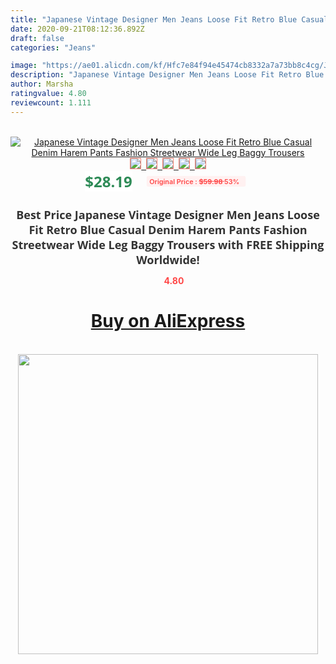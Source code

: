 ```yaml
---
title: "Japanese Vintage Designer Men Jeans Loose Fit Retro Blue Casual Denim Harem Pants Fashion Streetwear Wide Leg Baggy Trousers"
date: 2020-09-21T08:12:36.892Z
draft: false
categories: "Jeans"

image: "https://ae01.alicdn.com/kf/Hfc7e84f94e45474cb8332a7a73bb8c4cg/Japanese-Vintage-Designer-Men-Jeans-Loose-Fit-Retro-Blue-Casual-Denim-Harem-Pants-Fashion-Streetwear-Wide.jpg"
description: "Japanese Vintage Designer Men Jeans Loose Fit Retro Blue Casual Denim Harem Pants Fashion Streetwear Wide Leg Baggy Trousers"
author: Marsha
ratingvalue: 4.80
reviewcount: 1.111
---
```

<br>
<div style="text-align: center;">
<a href="https://s.click.aliexpress.com/e/_AKKajb" target="_blank" rel="nofollow noopener noreferrer"><img alt="Japanese Vintage Designer Men Jeans Loose Fit Retro Blue Casual Denim Harem Pants Fashion Streetwear Wide Leg Baggy Trousers" class="magnifier-image" src="https://ae01.alicdn.com/kf/Hfc7e84f94e45474cb8332a7a73bb8c4cg/Japanese-Vintage-Designer-Men-Jeans-Loose-Fit-Retro-Blue-Casual-Denim-Harem-Pants-Fashion-Streetwear-Wide.jpg_640x640.jpg">
<br>
<img style="border:1px solid salmon" src="https://ae01.alicdn.com/kf/Hfc7e84f94e45474cb8332a7a73bb8c4cg/Japanese-Vintage-Designer-Men-Jeans-Loose-Fit-Retro-Blue-Casual-Denim-Harem-Pants-Fashion-Streetwear-Wide.jpg_120x120.jpg">&nbsp;&nbsp;<img style="border:1px solid salmon" src="https://ae01.alicdn.com/kf/H3fc744461dd74f98b4ca8e25378f19ffq/Japanese-Vintage-Designer-Men-Jeans-Loose-Fit-Retro-Blue-Casual-Denim-Harem-Pants-Fashion-Streetwear-Wide.jpg_120x120.jpg">&nbsp;&nbsp;<img style="border:1px solid salmon" src="https://ae01.alicdn.com/kf/H1cb9c3478fe648a08586141ecaedbb42S/Japanese-Vintage-Designer-Men-Jeans-Loose-Fit-Retro-Blue-Casual-Denim-Harem-Pants-Fashion-Streetwear-Wide.jpg_120x120.jpg">&nbsp;&nbsp;<img style="border:1px solid salmon" src="https://ae01.alicdn.com/kf/H074e740e1ee847c58fdc1f00d5c68d55c/Japanese-Vintage-Designer-Men-Jeans-Loose-Fit-Retro-Blue-Casual-Denim-Harem-Pants-Fashion-Streetwear-Wide.jpg_120x120.jpg">&nbsp;&nbsp;<img style="border:1px solid salmon" src="https://ae01.alicdn.com/kf/H676e6188a06e4747ba04fdfe29fca65ej/Japanese-Vintage-Designer-Men-Jeans-Loose-Fit-Retro-Blue-Casual-Denim-Harem-Pants-Fashion-Streetwear-Wide.jpg_120x120.jpg"></a></div><br0>
<div style="text-align: center;"><span style="background-color: white; border: 0px; box-sizing: border-box; color: seagreen; display: inline-block; font-family: &quot;open sans&quot; , &quot;arial&quot; , &quot;helvetica&quot; , sans-serif , &quot;heiti&quot;; font-size: 24px; font-stretch: inherit; font-weight: 700; line-height: inherit; margin: 0px 10px 0px 0px; padding: 0px; vertical-align: middle;">$28.19 </span>
<span style="background: rgb(255 , 241 , 241); border-radius: 3px; border: 0px; box-sizing: border-box; color: #ff4747; display: inline-block; font-family: inherit; font-size: 12px; font-stretch: inherit; font-style: inherit; font-variant: inherit; font-weight: 600; line-height: inherit; margin: 0px; padding: 2px 5px; transform: scale(0.9); vertical-align: middle;">Original Price : <b style="text-decoration: line-through;">$59.98 </b> 53%&nbsp;&nbsp;</span></div>
<h1 style="color: #333333; display: inline-block; font-family: &quot;open sans&quot; , &quot;arial&quot; , &quot;helvetica&quot; , sans-serif , &quot;heiti&quot;; font-size: 18px; font-stretch: inherit; font-weight: 700; text-align: center;">Best Price Japanese Vintage Designer Men Jeans Loose Fit Retro Blue Casual Denim Harem Pants Fashion Streetwear Wide Leg Baggy Trousers with FREE Shipping Worldwide!</h1>
<div style="color: #ff4747; text-align: center;">
<img src="https://4.bp.blogspot.com/-M0ZcTcb-5uY/XleCXlxnR4I/AAAAAAAAAEc/OrjgMkXV1oMQFaCRZj5HQwOCBcu3w1FegCPcBGAYYCw/s1600/star.png" style="height: 15px;">&nbsp;<b>4.80</b></div>
<div class="button_cont" align="center"><a class="buynow_a" href="https://s.click.aliexpress.com/e/_AKKajb" target="_blank" rel="nofollow noopener noreferrer"><H1>Buy on AliExpress</H1></a></div><br>
<div class="separator" style="clear: both; text-align: center;">
<img src="https://lh3.googleusercontent.com/-pTy5HemUv9M/XlePHvY0dAI/AAAAAAAAAE4/0nX5iRUoIWY8eMW9Dpxeirr157OZliDIgCLcBGAsYHQ/s1600/badge.gif" width="480">
</div>
